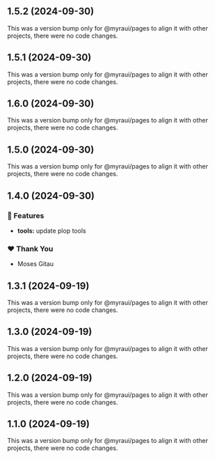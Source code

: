 ## 1.5.2 (2024-09-30)

This was a version bump only for @myraui/pages to align it with other projects, there were no code changes.

## 1.5.1 (2024-09-30)

This was a version bump only for @myraui/pages to align it with other projects, there were no code changes.

## 1.6.0 (2024-09-30)

This was a version bump only for @myraui/pages to align it with other projects, there were no code changes.

## 1.5.0 (2024-09-30)

This was a version bump only for @myraui/pages to align it with other projects, there were no code changes.

## 1.4.0 (2024-09-30)


### 🚀 Features

- **tools:** update plop tools


### ❤️  Thank You

- Moses Gitau

## 1.3.1 (2024-09-19)

This was a version bump only for @myraui/pages to align it with other projects, there were no code changes.

## 1.3.0 (2024-09-19)

This was a version bump only for @myraui/pages to align it with other projects, there were no code changes.

## 1.2.0 (2024-09-19)

This was a version bump only for @myraui/pages to align it with other projects, there were no code changes.

## 1.1.0 (2024-09-19)

This was a version bump only for @myraui/pages to align it with other projects, there were no code changes.